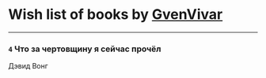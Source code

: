 # Wish list of books by [GvenVivar ](https://www.facebook.com/app_scoped_user_id/158266434925901/)
---

### `4` Что за чертовщину я сейчас прочёл
Дэвид Вонг

